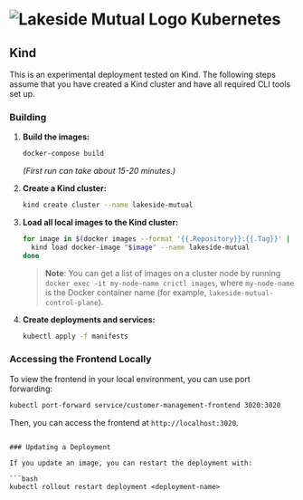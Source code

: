 # ![Lakeside Mutual Logo](./resources/logo-32x32.png) Kubernetes

## Kind

This is an experimental deployment tested on Kind. The following steps assume that you have created a Kind cluster and have all required CLI tools set up.

### Building

1. **Build the images:**

   ```bash
   docker-compose build
   ```

   _(First run can take about 15-20 minutes.)_

1. **Create a Kind cluster:**

   ```bash
   kind create cluster --name lakeside-mutual
   ```

1. **Load all local images to the Kind cluster:**

   ```zsh
   for image in $(docker images --format '{{.Repository}}:{{.Tag}}' | grep '^lakesidemutual/'); do
     kind load docker-image "$image" --name lakeside-mutual
   done
   ```

   > **Note**: You can get a list of images on a cluster node by running `docker exec -it my-node-name crictl images`, where `my-node-name` is the Docker container name (for example, `lakeside-mutual-control-plane`).

1. **Create deployments and services:**

   ```bash
   kubectl apply -f manifests
   ```

### Accessing the Frontend Locally

To view the frontend in your local environment, you can use port forwarding:

```bash
kubectl port-forward service/customer-management-frontend 3020:3020
```

Then, you can access the frontend at `http://localhost:3020`.
```

### Updating a Deployment

If you update an image, you can restart the deployment with:

```bash
kubectl rollout restart deployment <deployment-name>
```